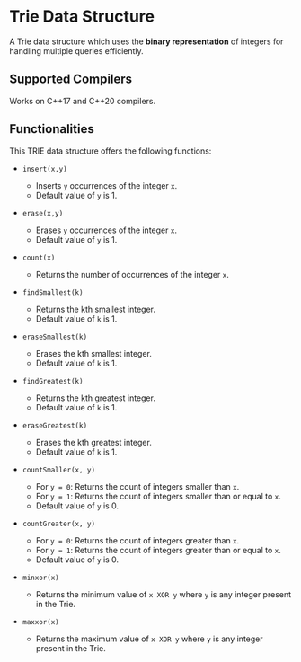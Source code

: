 ﻿# Trie Data Structure

A Trie data structure which uses the **binary representation** of integers for handling multiple queries efficiently.

## Supported Compilers
Works on C++17 and C++20 compilers.

## Functionalities
This TRIE data structure offers the following functions:

* `insert(x,y)`
    - Inserts `y` occurrences of the integer `x`.
    - Default value of `y` is 1.
   
* `erase(x,y)`
    - Erases `y` occurrences of the integer `x`.
    - Default value of `y` is 1.
    
* `count(x)`
    - Returns the number of occurrences of the integer `x`.
    
* `findSmallest(k)`
    - Returns the kth smallest integer.
    - Default value of `k` is 1.
    
* `eraseSmallest(k)`
    - Erases the kth smallest integer.
    - Default value of `k` is 1.
    
* `findGreatest(k)`
    - Returns the kth greatest integer.
    - Default value of `k` is 1.
    
* `eraseGreatest(k)`
    - Erases the kth greatest integer.
    - Default value of `k` is 1. 
    
* `countSmaller(x, y)`
    - For `y = 0`: Returns the count of integers smaller than `x`.
    - For `y = 1`: Returns the count of integers smaller than or equal to `x`.
    - Default value of `y` is 0.

* `countGreater(x, y)`
    - For `y = 0`: Returns the count of integers greater than `x`.
    - For `y = 1`: Returns the count of integers greater than or equal to `x`.
    - Default value of `y` is 0.
    
* `minxor(x)`
    - Returns the minimum value of `x XOR y` where `y` is any integer present in the Trie.
    
* `maxxor(x)`
    - Returns the maximum value of `x XOR y` where `y` is any integer present in the Trie.
    
